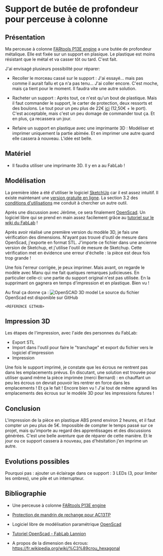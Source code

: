 # Support de butée de profondeur pour perceuse à colonne

## Présentation

Ma perceuse à colonne [FARtools P13E engine](http://www.perceuse-colonne.info/perceuse-a-colonne-fartools-one-p-13e/) a une butée de profondeur métalique. Elle est fixée sur un support en plasique.
Le plastique est moins résistant que le métal et va casser tôt ou tard. C'est fait.

J'ai envisagé plusieurs possibilité pour réparer:

- Recoller le morceau cassé sur le support :
    J'ai essayé... mais pas comme il aurait fallu et ça n'a pas tenu... J'ai coller encore. C'est moche, mais ça tient pour le moment. Il faudra vite une autre solution.
- Racheter un support :
    Après tout, ce n'est qu'un bout de plastique. Mais il faut commander le support, le carter de protection, deux ressorts et des boulons. Le tout pour un peu plus de 22€ [ici](http://www.worken.fr/p/120/Perceuse-a-colonne/Protection-De-Mandrin-De-Rechange-Pour-AC13TP) (12,50€ + le port). C'est acceptable, mais c'est un peu domage de commander tout ça. Et en plus, ça recassera un jour.

- Refaire un support en plastique avec une imprimante 3D :
    Modéliser et imprimer uniquement la partie abimée. Et en imprimer une autre quand elle cassera à nouveau. L'idée est belle.

## Matériel

- Il faudra utiliser une imprimante 3D. Il y en a au FabLab !

## Modélisation

La première idée a été d'utiliser le logiciel [SketchUp](https://www.sketchup.com) car il est assez intuitif. Il existe maintenant une [version gratuite en ligne](https://app.sketchup.com/app). La section 3.2 des [conditions d'utilisations](https://app.sketchup.com/tos.html) me conduit à chercher un autre outil.

Après une discussion avec Jérôme, ce sera finalement [OpenScad](www.openscad.org). Un logiciel libre qui se prend en main assez facilement grâce au [tutoriel sur le wiki du FabLab](https://wiki.fablab-lannion.org/index.php?title=OpenSCAD) !

Après avoir réalisé une première version du modèle 3D, je fais une vérification des dimensions. N'ayant pas trouvé d'outil de mesure dans OpenScad, j'exporte en format STL. J'importe ce fichier dans une ancienne version de Sketchup, et j'utilise l'outil de mesure de Sketchup. Cette vérification met en évidence une erreur d'échelle : la pièce est deux fois trop grande !

Une fois l'erreur corrigée, je peux imprimer. Mais avant, on regarde le modèle avec Manu qui me fait quelques remarques judicieuses. En particulier celle-ci: une partie du support original n'est pas utilisée. En la supprimant on gagnera en temps d'impression et en plastique. Bien vu !

Au final ça donne ça : ![OpenSCAD 3D model](safetyCoverSupport.png)
Le source du fichier OpenScad est disponible sur GitHub 

    <REFERENCE GITHUB>

## Impression 3D

Les étapes de l'impression, avec l'aide des personnes du FabLab:
- Export STL
- Import dans l'outil pour faire le "tranchage" et export du fichier vers le logiciel d'impression
- Impression

Une fois le support imprimé, je constate que les écrous ne rentrent pas dans les emplacements prévus. En discutant, une solution est trouvée pour utiliser quand même la pièce imprimée (merci Bernard) : en chauffant un peu les écrous on devrait pouvoir les rentrer en force dans les emplacements ! Et ça le fait ! Encore bien vu !
J'ai tout de même agrandi les emplacements des écrous sur le modèle 3D pour les impressions futures !

## Conclusion

L'impression de la pièce en plastique ABS prend environ 2 heures, et il faut compter un peu plus de 5€.
Impossible de compter le temps passé sur ce projet, mais qu'importe au regard des apprentissages et des discussions générées.
C'est une belle aventure que de réparer de cette manière. Et le jour ou ce support cassera à nouveau, pas d'hésitation j'en imprime un autre.

## Evolutions possibles

Pourquoi pas : ajouter un éclairage dans ce support : 3 LEDs (3, pour limiter les ombres), une pile et un interrupteur.

## Bibliographie

- Une perceuse à colonne [FARtools P13E engine](http://www.perceuse-colonne.info/perceuse-a-colonne-fartools-one-p-13e/)

- [Protection de mandrin de rechange pour AC13TP](http://www.worken.fr/p/120/Perceuse-a-colonne/Protection-De-Mandrin-De-Rechange-Pour-AC13TP)

- Logiciel libre de modélisation paramétrique [OpenScad](www.openscad.org)

- [Tutoriel OpenScad - FabLab Lannion](https://wiki.fablab-lannion.org/index.php?title=OpenSCAD)

- A propos de la dimension des écrous: https://fr.wikipedia.org/wiki/%C3%89crou_hexagonal
